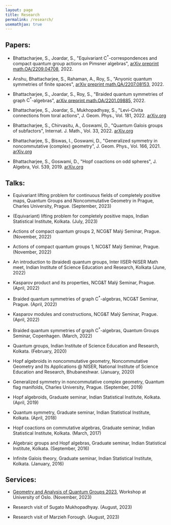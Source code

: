 ```yaml
---
layout: page
title: Research
permalink: /research/
usemathjax: true
---
```


## Papers:

- Bhattacharjee, S., Joardar, S., "Equivariant $\textrm{C}^*$-correspondences and compact quantum group actions on Pimsner algebras", [arXiv preprint math.OA/2209.04708,](https://arxiv.org/abs/2209.04708) 2022.

- Anshu, Bhattacharjee, S., Rahaman, A., Roy, S., "Anyonic quantum symmetries of finite spaces", [arXiv preprint math.QA/2207.08153,](https://arxiv.org/abs/2207.08153) 2022.

- Bhattacharjee, S., Joardar, S., Roy, S., "Braided quantum symmetries of graph $\textrm{C}^*$-algebras", [arXiv preprint math.OA/2201.09885,](https://arxiv.org/abs/2201.09885) 2022.

- Bhattacharjee, S., Joardar, S., Mukhopadhyay, S., "Levi-Civita connections from toral actions", J. Geom. Phys., Vol. 181, 2022. [arXiv.org](https://arxiv.org/abs/2104.07570)

- Bhattacharjee, S., Chirvasitu, A., Goswami, D., "Quantum Galois groups of subfactors", Internat. J. Math., Vol. 33, 2022. [arXiv.org](https://arxiv.org/abs/2101.05575)

- Bhattacharjee, S., Biswas, I., Goswami, D., "Generalized symmetry in noncommutative (complex) geometry", J. Geom. Phys., Vol. 166, 2021. [arXiv.org](https://arxiv.org/abs/1907.04673)

- Bhattacharjee, S., Goswami, D., "Hopf coactions on odd spheres", J. Algebra,
  Vol. 539, 2019. [arXiv.org](https://arxiv.org/abs/1808.08698)

## Talks:

- Equivariant lifting problem for continuous fields of completely positive
  maps, Quantum Groups and Noncommutative Geometry in Prague, Charles
  University, Prague. (September, 2023)

- (Equivariant) lifting problem for completely positive maps, Indian Statistical
  Institute, Kolkata. (July, 2023)

- Actions of compact quantum groups 2, NCG&T Mal&yacute; Seminar, Prague. (November, 2022)

- Actions of compact quantum groups 1, NCG&T Mal&yacute; Seminar, Prague. (November, 2022)

- An introduction to (braided) quantum groups, Inter IISER-NISER Math meet, Indian Institute of Science Education and Research, Kolkata (June, 2022)

- Kasparov product and its properties, NCG&T Mal&yacute; Seminar, Prague. (April, 2022)

- Braided quantum symmetries of graph $\textrm{C}^*$-algebras, NCG&T Seminar, Prague. (April, 2022)

- Kasparov modules and constructions, NCG&T Mal&yacute; Seminar, Prague. (April, 2022)

- Braided quantum symmetries of graph $\textrm{C}^*$-algebras, Quantum Groups Seminar, Copenhagen. (March, 2022)

- Quantum groups, Indian Institute of Science Education and Research, Kolkata. (February, 2020)

- Hopf algebroids in noncommutative geometry, Noncommutative Geometry and Its Applications @ NISER, National Institute of Science Education and Research, Bhubaneshwar. (January, 2020)

- Generalized symmetry in noncommutative complex geometry, Quantum flag manifolds, Charles University, Prague. (September, 2019)

- Hopf algebroids, Graduate seminar, Indian Statistical Institute, Kolkata. (April, 2019)

- Quantum symmetry, Graduate seminar, Indian Statistical Institute, Kolkata. (April, 2018)

- Hopf coactions on commutative algebras, Graduate seminar, Indian Statistical Institute, Kolkata. (March, 2017)

- Algebraic groups and Hopf algebras, Graduate seminar, Indian Statistical Institute, Kolkata. (September, 2016)

- Infinite Galois theory, Graduate seminar, Indian Statistical Institute, Kolkata. (January, 2016)

## Services:

- [Geometry and Analysis of Quantum Groups 2023](https://www.mn.uio.no/math/english/research/groups/operator-algebras/events/conferences/qg-2023/index.html), Workshop at University of
Oslo. (November, 2023)   

- Research visit of Sugato Mukhopadhyay. (August, 2023)

- Research visit of Marzieh Forough. (August, 2023)
